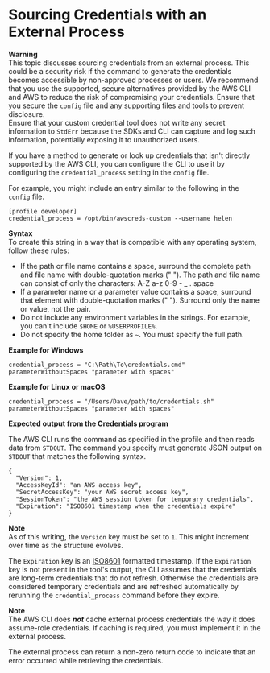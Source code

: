 # Sourcing Credentials with an External Process<a name="cli-configure-sourcing-external"></a>

**Warning**  
This topic discusses sourcing credentials from an external process\. This could be a security risk if the command to generate the credentials becomes accessible by non\-approved processes or users\. We recommend that you use the supported, secure alternatives provided by the AWS CLI and AWS to reduce the risk of compromising your credentials\. Ensure that you secure the `config` file and any supporting files and tools to prevent disclosure\.  
Ensure that your custom credential tool does not write any secret information to `StdErr` because the SDKs and CLI can capture and log such information, potentially exposing it to unauthorized users\.

If you have a method to generate or look up credentials that isn't directly supported by the AWS CLI, you can configure the CLI to use it by configuring the `credential_process` setting in the `config` file\. 

For example, you might include an entry similar to the following in the `config` file\.

```
[profile developer]
credential_process = /opt/bin/awscreds-custom --username helen
```

**Syntax**  
To create this string in a way that is compatible with any operating system, follow these rules:
+ If the path or file name contains a space, surround the complete path and file name with double\-quotation marks \(" "\)\. The path and file name can consist of only the characters: A\-Z a\-z 0\-9 \- \_ \. space
+ If a parameter name or a parameter value contains a space, surround that element with double\-quotation marks \(" "\)\. Surround only the name or value, not the pair\.
+ Do not include any environment variables in the strings\. For example, you can't include `$HOME` or `%USERPROFILE%`\.
+ Do not specify the home folder as `~`\. You must specify the full path\.

**Example for Windows**

```
credential_process = "C:\Path\To\credentials.cmd" parameterWithoutSpaces "parameter with spaces"
```

**Example for Linux or macOS**

```
credential_process = "/Users/Dave/path/to/credentials.sh" parameterWithoutSpaces "parameter with spaces"
```

**Expected output from the Credentials program**

The AWS CLI runs the command as specified in the profile and then reads data from `STDOUT`\. The command you specify must generate JSON output on `STDOUT` that matches the following syntax\.

```
{
  "Version": 1,
  "AccessKeyId": "an AWS access key",
  "SecretAccessKey": "your AWS secret access key",
  "SessionToken": "the AWS session token for temporary credentials", 
  "Expiration": "ISO8601 timestamp when the credentials expire"
}
```

**Note**  
As of this writing, the `Version` key must be set to `1`\. This might increment over time as the structure evolves\.

The `Expiration` key is an [ISO8601](https://wikipedia.org/wiki/ISO_8601) formatted timestamp\. If the `Expiration` key is not present in the tool's output, the CLI assumes that the credentials are long\-term credentials that do not refresh\. Otherwise the credentials are considered temporary credentials and are refreshed automatically by rerunning the `credential_process` command before they expire\.

**Note**  
The AWS CLI does ***not*** cache external process credentials the way it does assume\-role credentials\. If caching is required, you must implement it in the external process\.

The external process can return a non\-zero return code to indicate that an error occurred while retrieving the credentials\.